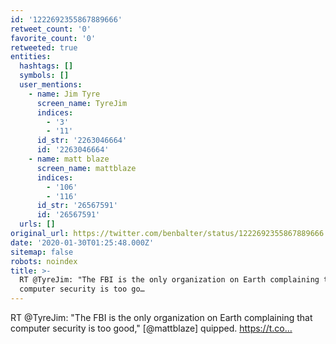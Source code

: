 ```yaml
---
id: '1222692355867889666'
retweet_count: '0'
favorite_count: '0'
retweeted: true
entities:
  hashtags: []
  symbols: []
  user_mentions:
    - name: Jim Tyre
      screen_name: TyreJim
      indices:
        - '3'
        - '11'
      id_str: '2263046664'
      id: '2263046664'
    - name: matt blaze
      screen_name: mattblaze
      indices:
        - '106'
        - '116'
      id_str: '26567591'
      id: '26567591'
  urls: []
original_url: https://twitter.com/benbalter/status/1222692355867889666
date: '2020-01-30T01:25:48.000Z'
sitemap: false
robots: noindex
title: >-
  RT @TyreJim: "The FBI is the only organization on Earth complaining that
  computer security is too go…
---
```


RT @TyreJim: "The FBI is the only organization on Earth complaining that computer security is too good," [@mattblaze] quipped.
https://t.co…